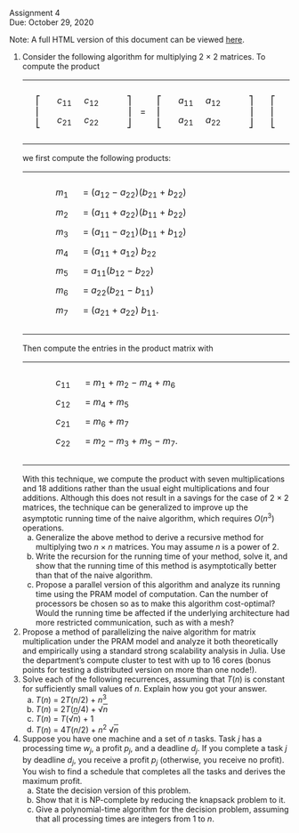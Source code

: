 <p>Assignment 4 <br>
Due: October 29, 2020 <br>

Note: A full HTML version of this document can be viewed [here](https://htmlpreview.github.io/?https://github.com/LehighISECourses/ISE407-Assignment-4/blob/main/README.html).

</p><ol class="enumerate" type=1><li class="li-enumerate">Consider the following algorithm for multiplying 2 &#XD7; 2
matrices. To compute the product
<table class="display dcenter"><tr style="vertical-align:middle"><td class="dcell">
</td><td class="dcell">&#X23A1;<br>
&#X23A2;<br>
&#X23A3;</td><td class="dcell"><table style="border-spacing:6px;border-collapse:separate;" class="cellpading0"><tr><td style="text-align:right;white-space:nowrap" ><span style="font-style:italic">c</span><sub>11</sub></td><td style="text-align:right;white-space:nowrap" ><span style="font-style:italic">c</span><sub>12</sub> </td></tr>
<tr><td style="text-align:right;white-space:nowrap" ><span style="font-style:italic">c</span><sub>21</sub></td><td style="text-align:right;white-space:nowrap" ><span style="font-style:italic">c</span><sub>22</sub> </td></tr>
</table></td><td class="dcell">&#XA0;</td><td class="dcell">&#X23A4;<br>
&#X23A5;<br>
&#X23A6;</td><td class="dcell">
=&#XA0;
</td><td class="dcell">&#X23A1;<br>
&#X23A2;<br>
&#X23A3;</td><td class="dcell"><table style="border-spacing:6px;border-collapse:separate;" class="cellpading0"><tr><td style="text-align:right;white-space:nowrap" ><span style="font-style:italic">a</span><sub>11</sub></td><td style="text-align:right;white-space:nowrap" ><span style="font-style:italic">a</span><sub>12</sub> </td></tr>
<tr><td style="text-align:right;white-space:nowrap" ><span style="font-style:italic">a</span><sub>21</sub></td><td style="text-align:right;white-space:nowrap" ><span style="font-style:italic">a</span><sub>22</sub> </td></tr>
</table></td><td class="dcell">&#XA0;</td><td class="dcell">&#X23A4;<br>
&#X23A5;<br>
&#X23A6;</td><td class="dcell">
</td><td class="dcell">&#X23A1;<br>
&#X23A2;<br>
&#X23A3;</td><td class="dcell"><table style="border-spacing:6px;border-collapse:separate;" class="cellpading0"><tr><td style="text-align:right;white-space:nowrap" ><span style="font-style:italic">b</span><sub>11</sub></td><td style="text-align:right;white-space:nowrap" ><span style="font-style:italic">b</span><sub>12</sub> </td></tr>
<tr><td style="text-align:right;white-space:nowrap" ><span style="font-style:italic">b</span><sub>21</sub></td><td style="text-align:right;white-space:nowrap" ><span style="font-style:italic">b</span><sub>22</sub> </td></tr>
</table></td><td class="dcell">&#XA0;</td><td class="dcell">&#X23A4;<br>
&#X23A5;<br>
&#X23A6;</td><td class="dcell">,
&#XA0;&#XA0;&#XA0;&#XA0;(1)</td></tr>
</table>
we first compute the following products:
<table class="display dcenter"><tr style="vertical-align:middle"><td class="dcell">
&#XA0;&#XA0;&#XA0;&#XA0;&#XA0;

</td><td class="dcell"><table style="border-spacing:6px;border-collapse:separate;" class="cellpading0"><tr><td style="text-align:right;white-space:nowrap" ><span style="font-style:italic">m</span><sub>1</sub></td><td style="text-align:left;white-space:nowrap" >&#XA0;=&#XA0;(<span style="font-style:italic">a</span><sub>12</sub>&#XA0;&#X2212;&#XA0;<span style="font-style:italic">a</span><sub>22</sub>)(<span style="font-style:italic">b</span><sub>21</sub>&#XA0;+&#XA0;<span style="font-style:italic">b</span><sub>22</sub>)&#XA0;</td><td style="text-align:right;white-space:nowrap" >&nbsp;</td><td style="text-align:left;white-space:nowrap" >&nbsp;</td><td style="text-align:right;white-space:nowrap" >&nbsp;</td><td style="text-align:left;white-space:nowrap" >&nbsp;</td><td style="text-align:right;white-space:nowrap" >&nbsp;</td><td style="text-align:left;white-space:nowrap" >&nbsp;</td><td style="text-align:right;white-space:nowrap" >&nbsp;</td><td style="text-align:left;white-space:nowrap" >&nbsp;</td><td style="text-align:right;white-space:nowrap" >&#XA0;&#XA0;&#XA0;&#XA0;(2)</td></tr>
<tr><td style="text-align:right;white-space:nowrap" >
<span style="font-style:italic">m</span><sub>2</sub></td><td style="text-align:left;white-space:nowrap" >&#XA0;=&#XA0;(<span style="font-style:italic">a</span><sub>11</sub>&#XA0;+&#XA0;<span style="font-style:italic">a</span><sub>22</sub>)(<span style="font-style:italic">b</span><sub>11</sub>&#XA0;+&#XA0;<span style="font-style:italic">b</span><sub>22</sub>)&#XA0;</td><td style="text-align:right;white-space:nowrap" >&nbsp;</td><td style="text-align:left;white-space:nowrap" >&nbsp;</td><td style="text-align:right;white-space:nowrap" >&nbsp;</td><td style="text-align:left;white-space:nowrap" >&nbsp;</td><td style="text-align:right;white-space:nowrap" >&nbsp;</td><td style="text-align:left;white-space:nowrap" >&nbsp;</td><td style="text-align:right;white-space:nowrap" >&nbsp;</td><td style="text-align:left;white-space:nowrap" >&nbsp;</td><td style="text-align:right;white-space:nowrap" >&#XA0;&#XA0;&#XA0;&#XA0;(3)</td></tr>
<tr><td style="text-align:right;white-space:nowrap" >
<span style="font-style:italic">m</span><sub>3</sub></td><td style="text-align:left;white-space:nowrap" >&#XA0;=&#XA0;(<span style="font-style:italic">a</span><sub>11</sub>&#XA0;&#X2212;&#XA0;<span style="font-style:italic">a</span><sub>21</sub>)(<span style="font-style:italic">b</span><sub>11</sub>&#XA0;+&#XA0;<span style="font-style:italic">b</span><sub>12</sub>)&#XA0;</td><td style="text-align:right;white-space:nowrap" >&nbsp;</td><td style="text-align:left;white-space:nowrap" >&nbsp;</td><td style="text-align:right;white-space:nowrap" >&nbsp;</td><td style="text-align:left;white-space:nowrap" >&nbsp;</td><td style="text-align:right;white-space:nowrap" >&nbsp;</td><td style="text-align:left;white-space:nowrap" >&nbsp;</td><td style="text-align:right;white-space:nowrap" >&nbsp;</td><td style="text-align:left;white-space:nowrap" >&nbsp;</td><td style="text-align:right;white-space:nowrap" >&#XA0;&#XA0;&#XA0;&#XA0;(4)</td></tr>
<tr><td style="text-align:right;white-space:nowrap" >
<span style="font-style:italic">m</span><sub>4</sub></td><td style="text-align:left;white-space:nowrap" >&#XA0;=&#XA0;(<span style="font-style:italic">a</span><sub>11</sub>&#XA0;+&#XA0;<span style="font-style:italic">a</span><sub>12</sub>)&#XA0;<span style="font-style:italic">b</span><sub>22</sub>&#XA0;</td><td style="text-align:right;white-space:nowrap" >&nbsp;</td><td style="text-align:left;white-space:nowrap" >&nbsp;</td><td style="text-align:right;white-space:nowrap" >&nbsp;</td><td style="text-align:left;white-space:nowrap" >&nbsp;</td><td style="text-align:right;white-space:nowrap" >&nbsp;</td><td style="text-align:left;white-space:nowrap" >&nbsp;</td><td style="text-align:right;white-space:nowrap" >&nbsp;</td><td style="text-align:left;white-space:nowrap" >&nbsp;</td><td style="text-align:right;white-space:nowrap" >&#XA0;&#XA0;&#XA0;&#XA0;(5)</td></tr>
<tr><td style="text-align:right;white-space:nowrap" >
<span style="font-style:italic">m</span><sub>5</sub></td><td style="text-align:left;white-space:nowrap" >&#XA0;=&#XA0;<span style="font-style:italic">a</span><sub>11</sub>(<span style="font-style:italic">b</span><sub>12</sub>&#XA0;&#X2212;&#XA0;<span style="font-style:italic">b</span><sub>22</sub>)&#XA0;</td><td style="text-align:right;white-space:nowrap" >&nbsp;</td><td style="text-align:left;white-space:nowrap" >&nbsp;</td><td style="text-align:right;white-space:nowrap" >&nbsp;</td><td style="text-align:left;white-space:nowrap" >&nbsp;</td><td style="text-align:right;white-space:nowrap" >&nbsp;</td><td style="text-align:left;white-space:nowrap" >&nbsp;</td><td style="text-align:right;white-space:nowrap" >&nbsp;</td><td style="text-align:left;white-space:nowrap" >&nbsp;</td><td style="text-align:right;white-space:nowrap" >&#XA0;&#XA0;&#XA0;&#XA0;(6)</td></tr>
<tr><td style="text-align:right;white-space:nowrap" >
<span style="font-style:italic">m</span><sub>6</sub></td><td style="text-align:left;white-space:nowrap" >&#XA0;=&#XA0;<span style="font-style:italic">a</span><sub>22</sub>(<span style="font-style:italic">b</span><sub>21</sub>&#XA0;&#X2212;&#XA0;<span style="font-style:italic">b</span><sub>11</sub>)&#XA0;</td><td style="text-align:right;white-space:nowrap" >&nbsp;</td><td style="text-align:left;white-space:nowrap" >&nbsp;</td><td style="text-align:right;white-space:nowrap" >&nbsp;</td><td style="text-align:left;white-space:nowrap" >&nbsp;</td><td style="text-align:right;white-space:nowrap" >&nbsp;</td><td style="text-align:left;white-space:nowrap" >&nbsp;</td><td style="text-align:right;white-space:nowrap" >&nbsp;</td><td style="text-align:left;white-space:nowrap" >&nbsp;</td><td style="text-align:right;white-space:nowrap" >&#XA0;&#XA0;&#XA0;&#XA0;(7)</td></tr>
<tr><td style="text-align:right;white-space:nowrap" >
<span style="font-style:italic">m</span><sub>7</sub></td><td style="text-align:left;white-space:nowrap" >&#XA0;=&#XA0;(<span style="font-style:italic">a</span><sub>21</sub>&#XA0;+&#XA0;<span style="font-style:italic">a</span><sub>22</sub>)&#XA0;<span style="font-style:italic">b</span><sub>11</sub>.
</td><td style="text-align:right;white-space:nowrap" >&nbsp;</td><td style="text-align:left;white-space:nowrap" >&nbsp;</td><td style="text-align:right;white-space:nowrap" >&nbsp;</td><td style="text-align:left;white-space:nowrap" >&nbsp;</td><td style="text-align:right;white-space:nowrap" >&nbsp;</td><td style="text-align:left;white-space:nowrap" >&nbsp;</td><td style="text-align:right;white-space:nowrap" >&nbsp;</td><td style="text-align:left;white-space:nowrap" >&nbsp;</td><td style="text-align:right;white-space:nowrap" >&#XA0;&#XA0;&#XA0;&#XA0;(8)</td></tr>
</table></td></tr>
</table>
Then compute the entries in the product matrix with 
<table class="display dcenter"><tr style="vertical-align:middle"><td class="dcell">
&#XA0;&#XA0;&#XA0;&#XA0;&#XA0;

</td><td class="dcell"><table style="border-spacing:6px;border-collapse:separate;" class="cellpading0"><tr><td style="text-align:right;white-space:nowrap" ><span style="font-style:italic">c</span><sub>11</sub></td><td style="text-align:left;white-space:nowrap" >&#XA0;=&#XA0;<span style="font-style:italic">m</span><sub>1</sub>&#XA0;+&#XA0;<span style="font-style:italic">m</span><sub>2</sub>&#XA0;&#X2212;&#XA0;<span style="font-style:italic">m</span><sub>4</sub>&#XA0;+&#XA0;<span style="font-style:italic">m</span><sub>6</sub>&#XA0;</td><td style="text-align:right;white-space:nowrap" >&nbsp;</td><td style="text-align:left;white-space:nowrap" >&nbsp;</td><td style="text-align:right;white-space:nowrap" >&nbsp;</td><td style="text-align:left;white-space:nowrap" >&nbsp;</td><td style="text-align:right;white-space:nowrap" >&nbsp;</td><td style="text-align:left;white-space:nowrap" >&nbsp;</td><td style="text-align:right;white-space:nowrap" >&nbsp;</td><td style="text-align:left;white-space:nowrap" >&nbsp;</td><td style="text-align:right;white-space:nowrap" >&#XA0;&#XA0;&#XA0;&#XA0;(9)</td></tr>
<tr><td style="text-align:right;white-space:nowrap" >
<span style="font-style:italic">c</span><sub>12</sub></td><td style="text-align:left;white-space:nowrap" >&#XA0;=&#XA0;<span style="font-style:italic">m</span><sub>4</sub>&#XA0;+&#XA0;<span style="font-style:italic">m</span><sub>5</sub>&#XA0;</td><td style="text-align:right;white-space:nowrap" >&nbsp;</td><td style="text-align:left;white-space:nowrap" >&nbsp;</td><td style="text-align:right;white-space:nowrap" >&nbsp;</td><td style="text-align:left;white-space:nowrap" >&nbsp;</td><td style="text-align:right;white-space:nowrap" >&nbsp;</td><td style="text-align:left;white-space:nowrap" >&nbsp;</td><td style="text-align:right;white-space:nowrap" >&nbsp;</td><td style="text-align:left;white-space:nowrap" >&nbsp;</td><td style="text-align:right;white-space:nowrap" >&#XA0;&#XA0;&#XA0;&#XA0;(10)</td></tr>
<tr><td style="text-align:right;white-space:nowrap" >
<span style="font-style:italic">c</span><sub>21</sub></td><td style="text-align:left;white-space:nowrap" >&#XA0;=&#XA0;<span style="font-style:italic">m</span><sub>6</sub>&#XA0;+&#XA0;<span style="font-style:italic">m</span><sub>7</sub>&#XA0;</td><td style="text-align:right;white-space:nowrap" >&nbsp;</td><td style="text-align:left;white-space:nowrap" >&nbsp;</td><td style="text-align:right;white-space:nowrap" >&nbsp;</td><td style="text-align:left;white-space:nowrap" >&nbsp;</td><td style="text-align:right;white-space:nowrap" >&nbsp;</td><td style="text-align:left;white-space:nowrap" >&nbsp;</td><td style="text-align:right;white-space:nowrap" >&nbsp;</td><td style="text-align:left;white-space:nowrap" >&nbsp;</td><td style="text-align:right;white-space:nowrap" >&#XA0;&#XA0;&#XA0;&#XA0;(11)</td></tr>
<tr><td style="text-align:right;white-space:nowrap" >
<span style="font-style:italic">c</span><sub>22</sub></td><td style="text-align:left;white-space:nowrap" >&#XA0;=&#XA0;<span style="font-style:italic">m</span><sub>2</sub>&#XA0;&#X2212;&#XA0;<span style="font-style:italic">m</span><sub>3</sub>&#XA0;+&#XA0;<span style="font-style:italic">m</span><sub>5</sub>&#XA0;&#X2212;&#XA0;<span style="font-style:italic">m</span><sub>7</sub>.
</td><td style="text-align:right;white-space:nowrap" >&nbsp;</td><td style="text-align:left;white-space:nowrap" >&nbsp;</td><td style="text-align:right;white-space:nowrap" >&nbsp;</td><td style="text-align:left;white-space:nowrap" >&nbsp;</td><td style="text-align:right;white-space:nowrap" >&nbsp;</td><td style="text-align:left;white-space:nowrap" >&nbsp;</td><td style="text-align:right;white-space:nowrap" >&nbsp;</td><td style="text-align:left;white-space:nowrap" >&nbsp;</td><td style="text-align:right;white-space:nowrap" >&#XA0;&#XA0;&#XA0;&#XA0;(12)</td></tr>
</table></td></tr>
</table>
With this technique, we compute the product with seven
multiplications and 18 additions rather than the usual eight
multiplications and four additions. Although this does not result in a
savings for the case of 2 &#XD7; 2 matrices, the technique can be
generalized to improve up the asymptotic running time of the naive
algorithm, which requires <span style="font-style:italic">O</span>(<span style="font-style:italic">n</span><sup>3</sup>) operations.<ol class="enumerate" type=a><li class="li-enumerate">Generalize the above method to derive a recursive method for
multiplying two <span style="font-style:italic">n</span> &#XD7; <span style="font-style:italic">n</span> matrices. You may assume <span style="font-style:italic">n</span> is a power
of 2. </li><li class="li-enumerate">Write the recursion for the running time of your method, solve
it, and show that the running time of this method is asymptotically
better than that of the naive algorithm. </li><li class="li-enumerate">Propose a parallel version of this algorithm and analyze its
running time using the PRAM model of computation. Can the number of
processors be chosen so as to make this algorithm cost-optimal?
Would the running time be affected if the underlying architecture
had more restricted communication, such as with a mesh?</li></ol></li><li class="li-enumerate">Propose a method of parallelizing the naive algorithm for matrix
multiplication under the PRAM model and analyze it both
theoretically and empirically using a standard strong scalability analysis in
Julia. Use the department&#X2019;s compute cluster to test with up to 16 cores
(bonus points for testing a distributed version on more than one node!).</li><li class="li-enumerate">Solve each of the following recurrences, assuming
that <span style="font-style:italic">T</span>(<span style="font-style:italic">n</span>) is constant for sufficiently small values of
<span style="font-style:italic">n</span>. Explain how you got your answer.<ol class="enumerate" type=a><li class="li-enumerate"><span style="font-style:italic">T</span>(<span style="font-style:italic">n</span>) = 2<span style="font-style:italic">T</span>(<span style="font-style:italic">n</span>/2) + <span style="font-style:italic">n</span><sup>3</sup></li><li class="li-enumerate"><span style="font-style:italic">T</span>(<span style="font-style:italic">n</span>) = 2<span style="font-style:italic">T</span>(<span style="font-style:italic">n</span>/4) + &#X221A;<span style="text-decoration:overline"><span style="font-style:italic">n</span></span></li><li class="li-enumerate"><span style="font-style:italic">T</span>(<span style="font-style:italic">n</span>) = <span style="font-style:italic">T</span>(&#X221A;<span style="text-decoration:overline"><span style="font-style:italic">n</span></span>) + 1</li><li class="li-enumerate"><span style="font-style:italic">T</span>(<span style="font-style:italic">n</span>) = 4<span style="font-style:italic">T</span>(<span style="font-style:italic">n</span>/2) + <span style="font-style:italic">n</span><sup>2</sup> &#X221A;<span style="text-decoration:overline"><span style="font-style:italic">n</span></span></li></ol></li><li class="li-enumerate">Suppose you have one machine and a set of <span style="font-style:italic">n</span> tasks. Task <span style="font-style:italic">j</span> has a processing time <span style="font-style:italic">w</span><sub><span style="font-style:italic">j</span></sub>, a profit
<span style="font-style:italic">p</span><sub><span style="font-style:italic">j</span></sub>, and a deadline <span style="font-style:italic">d</span><sub><span style="font-style:italic">j</span></sub>. If you complete a task <span style="font-style:italic">j</span> by
deadline <span style="font-style:italic">d</span><sub><span style="font-style:italic">j</span></sub>, you receive a profit <span style="font-style:italic">p</span><sub><span style="font-style:italic">j</span></sub> (otherwise, you receive
no profit). You wish to find a schedule that completes all the tasks
and derives the maximum profit. <ol class="enumerate" type=a><li class="li-enumerate">State the decision version of this problem.</li><li class="li-enumerate">Show that it is NP-complete by reducing the knapsack problem to
it.</li><li class="li-enumerate">Give a polynomial-time algorithm for the decision problem,
assuming that all processing times are integers from 1 to <span style="font-style:italic">n</span>. </li></ol></li></ol>

